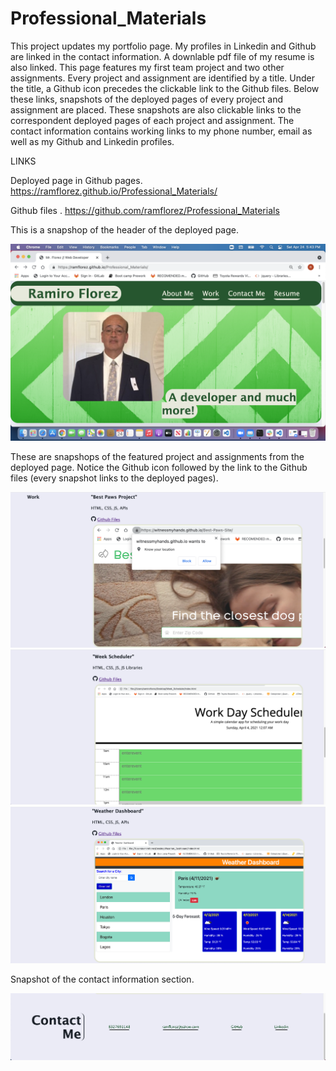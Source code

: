 # Professional_Materials
This project updates my portfolio page. My profiles in Linkedin and Github are linked in the contact information. A downlable pdf file of my resume is also linked. This page features my first team project and two other assignments. Every project and assignment are identified by a title. Under the title, a Github icon precedes the clickable link to the Github files. Below these links, snapshots of the deployed pages of every project and assignment are placed. These snapshots are also clickable links to the correspondent deployed pages of each project and assignment. The contact information contains working links to my phone number, email as well as my Github and Linkedin profiles.

LINKS

Deployed page in Github pages.
<https://ramflorez.github.io/Professional_Materials/>

Github files .
<https://github.com/ramflorez/Professional_Materials>

This is a snapshop of the header of the deployed page.

<img src="./assets/images/header.png">

These are snapshops of the featured project and assignments from the deployed page. Notice the Github icon followed by the link to the Github files (every snapshot links to the deployed pages).

<img src="./assets/images/project1.png">

<img src="./assets/images/work2.png">

<img src="./assets/images/work3.png">

Snapshot of the contact information section.

<img src="./assets/images/Contc_info.png">

